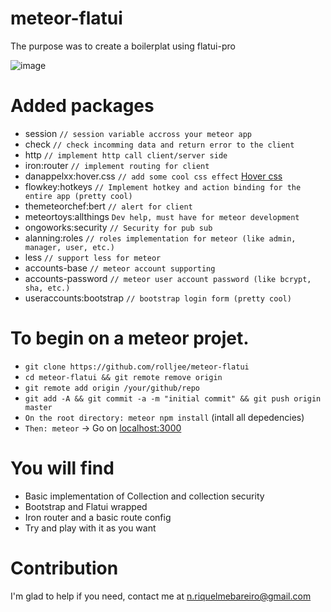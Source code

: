 # meteor-flatui


The purpose was to create a boilerplat using flatui-pro

![image](https://www.kaplankomputing.com/blog/wp-content/uploads/2015/08/meteor.png)

# Added packages

+ session `// session variable accross your meteor app`
+ check `// check incomming data and return error to the client`
+ http `// implement http call client/server side`
+ iron:router `// implement routing for client`
+ danappelxx:hover.css `// add some cool css effect` [Hover css](https://ianlunn.github.io/Hover/)
+ flowkey:hotkeys `// Implement hotkey and action binding for the entire app (pretty cool)`
+ themeteorchef:bert `// alert for client`
+ meteortoys:allthings `Dev help, must have for meteor development`
+ ongoworks:security `// Security for pub sub`
+ alanning:roles `// roles implementation for meteor (like admin, manager, user, etc.)`
+ less `// support less for meteor`
+ accounts-base `// meteor account supporting`
+ accounts-password `// meteor user account password (like bcrypt, sha, etc.)`
+ useraccounts:bootstrap `// bootstrap login form (pretty cool)`


# To begin on a meteor projet.


+ `git clone https://github.com/rolljee/meteor-flatui`
+ `cd meteor-flatui && git remote remove origin`
+ `git remote add origin /your/github/repo`
+ `git add -A && git commit -a -m "initial commit" && git push origin master`
+ `On the root directory: meteor npm install` (intall all depedencies)
+ `Then: meteor` -> Go on [localhost:3000](http://localhost:3000)


# You will find

+ Basic implementation of Collection and collection security
+ Bootstrap and Flatui wrapped
+ Iron router and a basic route config
+ Try and play with it as you want


# Contribution

I'm glad to help if you need, contact me at n.riquelmebareiro@gmail.com


